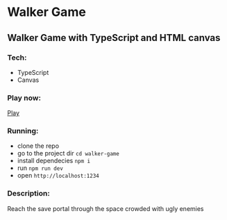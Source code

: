 # Walker Game

## Walker Game with TypeScript and HTML canvas

### Tech:
- TypeScript
- Canvas

### Play now:
[Play](https://max-im.github.io/walker-game)

### Running:
- clone the repo
- go to the project dir `cd walker-game`
- install dependecies `npm i`
- run `npm run dev`
- open `http://localhost:1234`

### Description:
Reach the save portal through the space crowded with ugly enemies
